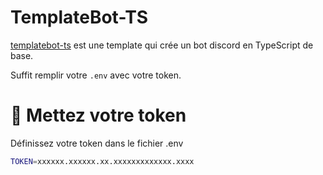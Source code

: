 # TemplateBot-TS

[templatebot-ts](https://github.com/AslakOffi/TemplateBot-TS) est une template qui crée un bot discord en TypeScript de base.

Suffit remplir votre ``.env`` avec votre token.


# :wrench: Mettez votre token

Définissez votre token dans le fichier .env

```bash
TOKEN=xxxxxx.xxxxxx.xx.xxxxxxxxxxxxx.xxxx
```
